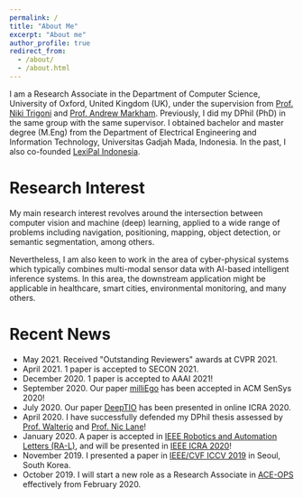 ```yaml
---
permalink: /
title: "About Me"
excerpt: "About me"
author_profile: true
redirect_from: 
  - /about/
  - /about.html
---
```


I am a Research Associate in the Department of Computer Science, University of Oxford, United Kingdom (UK), under the supervision from [Prof. Niki Trigoni](http://www.cs.ox.ac.uk/people/niki.trigoni/) and [Prof. Andrew Markham](http://www.cs.ox.ac.uk/people/andrew.markham/). Previously, I did my DPhil (PhD) in the same group with the same supervisor. I obtained bachelor and master degree (M.Eng) from the Department of Electrical Engineering and Information Technology, Universitas Gadjah Mada, Indonesia. In the past, I also co-founded [LexiPal Indonesia](http://lexipalindonesia.com).

Research Interest
======
My main research interest revolves around the intersection between computer vision and machine (deep) learning, applied to a wide range of problems including navigation, positioning, mapping, object detection, or semantic segmentation, among others. 

Nevertheless, I am also keen to work in the area of cyber-physical systems which typically combines multi-modal sensor data with AI-based intelligent inference systems. In this area, the downstream application might be applicable in healthcare, smart cities, environmental monitoring, and many others.

Recent News
======
* May 2021. Received "Outstanding Reviewers" awards at CVPR 2021.
* April 2021. 1 paper is accepted to SECON 2021.
* December 2020. 1 paper is accepted to AAAI 2021!
* September 2020. Our paper [milliEgo](https://arxiv.org/abs/2006.02266) has been accepted in ACM SenSys 2020!
* July 2020. Our paper [DeepTIO](https://arxiv.org/abs/1909.07231) has been presented in online ICRA 2020.
* April 2020. I have successfully defended my DPhil thesis assessed by [Prof. Walterio](https://scholar.google.com/citations?user=wzdFhjUAAAAJ&hl=en&oi=ao) and [Prof. Nic Lane](https://scholar.google.com/citations?user=IleoLUgAAAAJ&hl=en&oi=sra)!
* January 2020. A paper is accepted in [IEEE Robotics and Automation Letters (RA-L)](https://www.ieee-ras.org/publications/ra-l), and will be presented in [IEEE ICRA 2020](https://www.icra2020.org/)!
* November 2019. I presented a paper in [IEEE/CVF ICCV 2019](http://iccv2019.thecvf.com/) in Seoul, South Korea.
* October 2019. I will start a new role as a Research Associate in [ACE-OPS](https://gow.epsrc.ukri.org/NGBOViewGrant.aspx?GrantRef=EP/S030832/1) effectively from February 2020.

